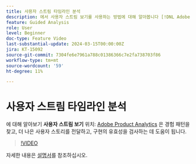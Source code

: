```yaml
---
title: 사용자 스트림 타임라인 분석
description: 에서 사용자 스트림 보기를 사용하는 방법에 대해 알아봅니다 [!DNL Adobe Product Analytics] 은 경험 패턴을 찾고, 더 나은 사용자 스토리를 전달하고, 구현의 유효성을 검사하는 데 도움이 됩니다.
feature: Guided Analysis
role: User
level: Beginner
doc-type: Feature Video
last-substantial-update: 2024-03-15T00:00:00Z
jira: KT-15092
source-git-commit: 7304fe6e7961a788c01386366c7e2fa738703f86
workflow-type: tm+mt
source-wordcount: '59'
ht-degree: 11%

---
```


# 사용자 스트림 타임라인 분석

에 대해 알아보기 **사용자 스트림 보기** 위치: [Adobe Product Analytics](../../adobe-product-analytics/adobe-product-analytics-overview.md) 은 경험 패턴을 찾고, 더 나은 사용자 스토리를 전달하고, 구현의 유효성을 검사하는 데 도움이 됩니다.

>[!VIDEO](https://video.tv.adobe.com/v/3427810/?learn=on)

자세한 내용은 [설명서](https://experienceleague.adobe.com/en/docs/analytics-platform/using/guided-analysis/streams/timeline)를 참조하십시오.

